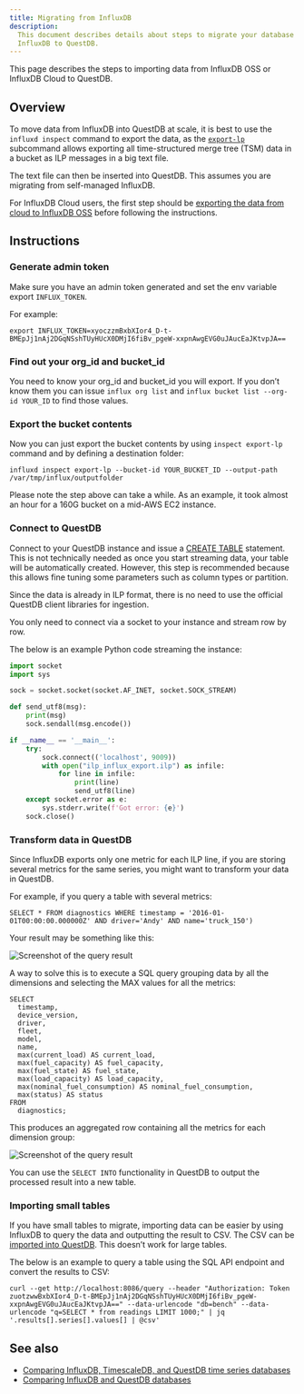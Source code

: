 ```yaml
---
title: Migrating from InfluxDB
description:
  This document describes details about steps to migrate your database from
  InfluxDB to QuestDB.
---
```


This page describes the steps to importing data from InfluxDB OSS or InfluxDB
Cloud to QuestDB.

## Overview

To move data from InfluxDB into QuestDB at scale, it is best to use the
`influxd inspect` command to export the data, as the
[`export-lp`](https://docs.influxdata.com/influxdb/v2.6/reference/cli/influxd/inspect/export-lp/)
subcommand allows exporting all time-structured merge tree (TSM) data in a
bucket as ILP messages in a big text file.

The text file can then be inserted into QuestDB. This assumes you are migrating
from self-managed InfluxDB.

For InfluxDB Cloud users, the first step should be
[exporting the data from cloud to InfluxDB OSS](https://docs.influxdata.com/influxdb/cloud/migrate-data/migrate-cloud-to-oss/)
before following the instructions.

## Instructions

### Generate admin token

Make sure you have an admin token generated and set the env variable
export `INFLUX_TOKEN`.

For example:

```shell
export INFLUX_TOKEN=xyoczzmBxbXIor4_D-t-BMEpJj1nAj2DGqNSshTUyHUcX0DMjI6fiBv_pgeW-xxpnAwgEVG0uJAucEaJKtvpJA==
```

### Find out your org_id and bucket_id

You need to know your org_id and bucket_id you will export. If you don’t know
them you can
issue `influx org list` and `influx bucket list --org-id YOUR_ID` to find those
values.

### Export the bucket contents

Now you can just export the bucket contents by using `inspect export-lp` command
and by defining a destination folder:

```shell
influxd inspect export-lp --bucket-id YOUR_BUCKET_ID --output-path /var/tmp/influx/outputfolder
```

Please note the step above can take a while. As an example, it took almost an
hour for a 160G bucket on a mid-AWS EC2 instance.

### Connect to QuestDB

Connect to your QuestDB instance and issue a
[CREATE TABLE](/docs/reference/sql/create-table/) statement. This is not
technically needed as once you start streaming data, your table will be
automatically created. However, this step is recommended because this allows
fine tuning some parameters such as column types or partition.

Since the data is already in ILP format, there is no need to use the official
QuestDB client libraries for ingestion.

You only need to connect via a socket to your instance and stream row by row.

The below is an example Python code streaming the instance:

```python
import socket
import sys

sock = socket.socket(socket.AF_INET, socket.SOCK_STREAM)

def send_utf8(msg):
    print(msg)
    sock.sendall(msg.encode())

if __name__ == '__main__':
    try:
        sock.connect(('localhost', 9009))
        with open("ilp_influx_export.ilp") as infile:
            for line in infile:
                print(line)
                send_utf8(line)
    except socket.error as e:
        sys.stderr.write(f'Got error: {e}')
    sock.close()
```

### Transform data in QuestDB

Since InfluxDB exports only one metric for each ILP line, if you are storing
several metrics for the same series, you might want to transform your data in
QuestDB.

For example, if you query a table with several metrics:

```questdb-sql
SELECT * FROM diagnostics WHERE timestamp = '2016-01-01T00:00:00.000000Z' AND driver='Andy' AND name='truck_150')
```

Your result may be something like this:

![Screenshot of the query result](/img/docs/guide/one-metric.png)

A way to solve this is to execute a SQL query grouping data by all the
dimensions and selecting the MAX values for all the metrics:

```questdb-sql
SELECT
  timestamp,
  device_version,
  driver,
  fleet,
  model,
  name,
  max(current_load) AS current_load,
  max(fuel_capacity) AS fuel_capacity,
  max(fuel_state) AS fuel_state,
  max(load_capacity) AS load_capacity,
  max(nominal_fuel_consumption) AS nominal_fuel_consumption,
  max(status) AS status
FROM
  diagnostics;
```

This produces an aggregated row containing all the metrics for each dimension
group:

![Screenshot of the query result](/img/docs/guide/adjusted-metric.png)

You can use the `SELECT INTO` functionality in QuestDB to output the processed
result into a new table.

### Importing small tables

If you have small tables to migrate, importing data can be easier by using
InfluxDB to query the data and outputting the result to CSV. The CSV can be
[imported into QuestDB](/docs/guides/importing-data-rest/). This doesn’t work
for large tables.

The below is an example to query a table using the SQL API endpoint and convert
the results to CSV:

```shell
curl --get http://localhost:8086/query --header "Authorization: Token zuotzwwBxbXIor4_D-t-BMEpJj1nAj2DGqNSshTUyHUcX0DMjI6fiBv_pgeW-xxpnAwgEVG0uJAucEaJKtvpJA==" --data-urlencode "db=bench" --data-urlencode "q=SELECT * from readings LIMIT 1000;" | jq '.results[].series[].values[] | @csv'
```

## See also

- [Comparing InfluxDB, TimescaleDB, and QuestDB time series databases](/blog/2021/07/05/comparing-questdb-timescaledb-influxdb/)
- [Comparing InfluxDB and QuestDB databases](/blog/2021/11/29/questdb-versus-influxdb/)
